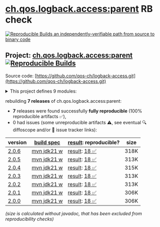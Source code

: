 [ch.qos.logback.access:parent](https://central.sonatype.com/artifact/ch.qos.logback.access/parent/versions) RB check
=======

[![Reproducible Builds](https://reproducible-builds.org/images/logos/rb.svg) an independently-verifiable path from source to binary code](https://reproducible-builds.org/)

## Project: [ch.qos.logback.access:parent](https://central.sonatype.com/artifact/ch.qos.logback.access/parent/versions) [![Reproducible Builds](https://img.shields.io/endpoint?url=https://raw.githubusercontent.com/jvm-repo-rebuild/reproducible-central/master/content/ch/qos/logback/access/badge.json)](https://github.com/jvm-repo-rebuild/reproducible-central/blob/master/content/ch/qos/logback/access/README.md)

Source code: [https://github.com/qos-ch/logback-access.git](https://github.com/qos-ch/logback-access.git)

<details><summary>This project defines 9 modules:</summary>

* [ch.qos.logback.access:common](https://central.sonatype.com/artifact/ch.qos.logback.access/common/overview)
* [ch.qos.logback.access:jetty11](https://central.sonatype.com/artifact/ch.qos.logback.access/jetty11/overview)
* [ch.qos.logback.access:jetty12](https://central.sonatype.com/artifact/ch.qos.logback.access/jetty12/overview)
* [ch.qos.logback.access:logback-access-common](https://central.sonatype.com/artifact/ch.qos.logback.access/logback-access-common/overview)
* [ch.qos.logback.access:logback-access-jetty11](https://central.sonatype.com/artifact/ch.qos.logback.access/logback-access-jetty11/overview)
* [ch.qos.logback.access:logback-access-jetty12](https://central.sonatype.com/artifact/ch.qos.logback.access/logback-access-jetty12/overview)
* [ch.qos.logback.access:logback-access-tomcat](https://central.sonatype.com/artifact/ch.qos.logback.access/logback-access-tomcat/overview)
* [ch.qos.logback.access:parent](https://central.sonatype.com/artifact/ch.qos.logback.access/parent/overview)
* [ch.qos.logback.access:tomcat](https://central.sonatype.com/artifact/ch.qos.logback.access/tomcat/overview)
</details>

rebuilding **7 releases** of ch.qos.logback.access:parent:
- **7** releases were found successfully **fully reproducible** (100% reproducible artifacts :white_check_mark:),
- 0 had issues (some unreproducible artifacts :warning:, see eventual :mag: diffoscope and/or :memo: issue tracker links):

| version | [build spec](/BUILDSPEC.md) | [result](https://reproducible-builds.org/docs/jvm/): reproducible? | size |
| -- | --------- | ------ | -- |
| [2.0.6](https://central.sonatype.com/artifact/ch.qos.logback.access/parent/2.0.6/pom) | [mvn jdk21 w](access-2.0.6.buildspec) | [result](parent-2.0.6.buildinfo): [18 :white_check_mark: ](parent-2.0.6.buildcompare) | 318K |
| [2.0.5](https://central.sonatype.com/artifact/ch.qos.logback.access/parent/2.0.5/pom) | [mvn jdk21 w](access-2.0.5.buildspec) | [result](parent-2.0.5.buildinfo): [18 :white_check_mark: ](parent-2.0.5.buildcompare) | 313K |
| [2.0.4](https://central.sonatype.com/artifact/ch.qos.logback.access/parent/2.0.4/pom) | [mvn jdk21 w](access-2.0.4.buildspec) | [result](parent-2.0.4.buildinfo): [18 :white_check_mark: ](parent-2.0.4.buildcompare) | 315K |
| [2.0.3](https://central.sonatype.com/artifact/ch.qos.logback.access/parent/2.0.3/pom) | [mvn jdk21 w](access-2.0.3.buildspec) | [result](parent-2.0.3.buildinfo): [18 :white_check_mark: ](parent-2.0.3.buildcompare) | 313K |
| [2.0.2](https://central.sonatype.com/artifact/ch.qos.logback.access/parent/2.0.2/pom) | [mvn jdk21 w](access-2.0.2.buildspec) | [result](parent-2.0.2.buildinfo): [18 :white_check_mark: ](parent-2.0.2.buildcompare) | 313K |
| [2.0.1](https://central.sonatype.com/artifact/ch.qos.logback.access/parent/2.0.1/pom) | [mvn jdk21 w](access-2.0.1.buildspec) | [result](parent-2.0.1.buildinfo): [18 :white_check_mark: ](parent-2.0.1.buildcompare) | 306K |
| [2.0.0](https://central.sonatype.com/artifact/ch.qos.logback.access/parent/2.0.0/pom) | [mvn jdk21 w](access-2.0.0.buildspec) | [result](parent-2.0.0.buildinfo): [18 :white_check_mark: ](parent-2.0.0.buildcompare) | 306K |

<i>(size is calculated without javadoc, that has been excluded from reproducibility checks)</i>
